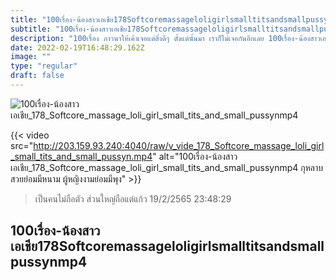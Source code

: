 ```yaml
---
title: "100เรื่อง-น้องสาวเอเชีย178Softcoremassageloligirlsmalltitsandsmallpussynmp4"
subtitle: "100เรื่อง-น้องสาวเอเชีย178Softcoremassageloligirlsmalltitsandsmallpussynmp4 พยายามหาแคปชั่นเด็ด แต่ลืมไปว่าตัวเองเด็ดกว่าแคปชั่น"
description: "100เรื่อง ภาวนาให้เค้าเจอแต่สิ่งดีๆ ตั้งแต่นั้นมา เราก็ไม่เจอกันอีกเลย 100เรื่อง-น้องสาวเอเชีย178Softcoremassageloligirlsmalltitsandsmallpussynmp4 19/2/2565 23:48:29"
date: 2022-02-19T16:48:29.162Z
image: ""
type: "regular"
draft: false
---
```


![100เรื่อง-น้องสาวเอเชีย_178_Softcore_massage_loli_girl_small_tits_and_small_pussynmp4](http://203.159.93.240:4040/raw/v_vide_178_Softcore_massage_loli_girl_small_tits_and_small_pussyn.jpg)

{{< video src="http://203.159.93.240:4040/raw/v_vide_178_Softcore_massage_loli_girl_small_tits_and_small_pussyn.mp4" alt="100เรื่อง-น้องสาวเอเชีย_178_Softcore_massage_loli_girl_small_tits_and_small_pussynmp4 กุหลาบสวยย่อมมีหนาม ผู้หญิงงามย่อมมีพุง" >}}


> เป็นคนไม่ถือตัว ส่วนใหญ่ถือแต่แก้ว 19/2/2565 23:48:29

## 100เรื่อง-น้องสาวเอเชีย178Softcoremassageloligirlsmalltitsandsmallpussynmp4
